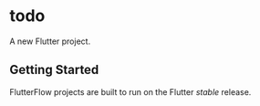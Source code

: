 # todo

A new Flutter project.

## Getting Started

FlutterFlow projects are built to run on the Flutter _stable_ release.
